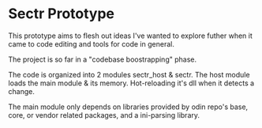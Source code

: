 # Sectr Prototype

This prototype aims to flesh out ideas I've wanted to explore futher when it came to code editing and tools for code in general.

The project is so far in a "codebase boostrapping" phase.

The code is organized into 2 modules sectr_host & sectr.
The host module loads the main module & its memory. Hot-reloading it's dll when it detects a change.

The main module only depends on libraries provided by odin repo's base, core, or vendor related packages, and a ini-parsing library.


